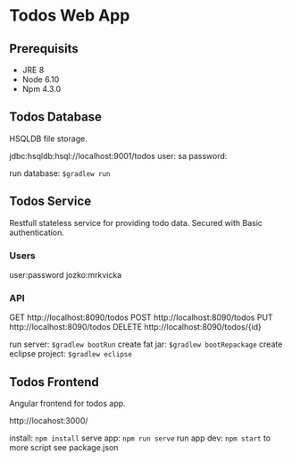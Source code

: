 # Todos Web App

## Prerequisits
- JRE 8
- Node 6.10
- Npm 4.3.0

## Todos Database
HSQLDB file storage.

jdbc:hsqldb:hsql://localhost:9001/todos
user: sa
password: <empty>

run database: `$gradlew run`

## Todos Service
Restfull stateless service for providing todo data. Secured with Basic authentication.

### Users
user:password
jozko:mrkvicka

### API
GET http://localhost:8090/todos
POST http://localhost:8090/todos
PUT http://localhost:8090/todos
DELETE http://localhost:8090/todos/{id}

run server: `$gradlew bootRun`
create fat jar: `$gradlew bootRepackage`
create eclipse project: `$gradlew eclipse`

## Todos Frontend
Angular frontend for todos app.

http://locahost:3000/

install: `npm install`
serve app: `npm run serve`
run app dev: `npm start`
to more script see package.json
